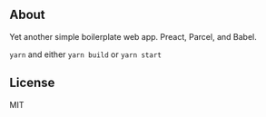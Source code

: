 About
----

Yet another simple boilerplate web app. Preact, Parcel, and Babel.

`yarn` and either `yarn build` or `yarn start`

License
----

MIT
